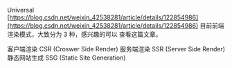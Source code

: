 Universal
[https://blog.csdn.net/weixin_42538281/article/details/122854986](https://blog.csdn.net/weixin_42538281/article/details/122854986)
目前前端渲染模式，大致分为 3 种，感兴趣的可以 查看这篇文章。

客户端渲染 CSR (Croswer Side Render)
服务端渲染 SSR (Server Side Render)
静态网站生成 SSG (Static Site Generation)
